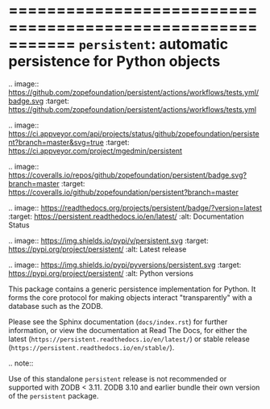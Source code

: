 ===========================================================
 ``persistent``:  automatic persistence for Python objects
===========================================================

.. image:: https://github.com/zopefoundation/persistent/actions/workflows/tests.yml/badge.svg
        :target: https://github.com/zopefoundation/persistent/actions/workflows/tests.yml

.. image:: https://ci.appveyor.com/api/projects/status/github/zopefoundation/persistent?branch=master&svg=true
        :target: https://ci.appveyor.com/project/mgedmin/persistent

.. image:: https://coveralls.io/repos/github/zopefoundation/persistent/badge.svg?branch=master
        :target: https://coveralls.io/github/zopefoundation/persistent?branch=master

.. image:: https://readthedocs.org/projects/persistent/badge/?version=latest
        :target: https://persistent.readthedocs.io/en/latest/
        :alt: Documentation Status

.. image:: https://img.shields.io/pypi/v/persistent.svg
        :target: https://pypi.org/project/persistent/
        :alt: Latest release

.. image:: https://img.shields.io/pypi/pyversions/persistent.svg
        :target: https://pypi.org/project/persistent/
        :alt: Python versions

This package contains a generic persistence implementation for Python. It
forms the core protocol for making objects interact "transparently" with
a database such as the ZODB.

Please see the Sphinx documentation (``docs/index.rst``) for further
information, or view the documentation at Read The Docs, for either
the latest (``https://persistent.readthedocs.io/en/latest/``) or stable
release (``https://persistent.readthedocs.io/en/stable/``).

.. note::

   Use of this standalone ``persistent`` release is not recommended or
   supported with ZODB < 3.11.  ZODB 3.10 and earlier bundle their own
   version of  the ``persistent`` package.
